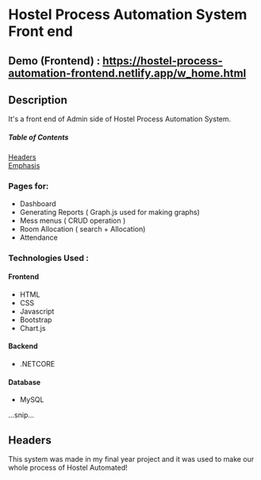 # Hostel Process Automation System Front end <br>
## Demo (Frontend) : https://hostel-process-automation-frontend.netlify.app/w_home.html <br>
## Description
It's a front end of Admin side of Hostel Process Automation System.<br>
##### Table of Contents  
[Headers](#headers)  
[Emphasis](#emphasis)  
### Pages for:
- Dashboard
- Generating Reports ( Graph.js used for making graphs)
- Mess menus ( CRUD operation )
- Room Allocation ( search + Allocation)
- Attendance

### Technologies Used :<br>
#### Frontend
- HTML
- CSS
- Javascript
- Bootstrap
- Chart.js
#### Backend
- .NETCORE
#### Database
- MySQL


...snip...    
<a name="headers"/>
## Headers

This system was made in my final year project and it was used to make our whole process of Hostel Automated!
